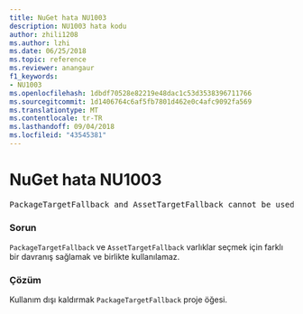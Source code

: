 ```yaml
---
title: NuGet hata NU1003
description: NU1003 hata kodu
author: zhili1208
ms.author: lzhi
ms.date: 06/25/2018
ms.topic: reference
ms.reviewer: anangaur
f1_keywords:
- NU1003
ms.openlocfilehash: 1dbdf70528e82219e48dac1c53d3538396711766
ms.sourcegitcommit: 1d1406764c6af5fb7801d462e0c4afc9092fa569
ms.translationtype: MT
ms.contentlocale: tr-TR
ms.lasthandoff: 09/04/2018
ms.locfileid: "43545381"
---
```

# <a name="nuget-error-nu1003"></a>NuGet hata NU1003

<pre>PackageTargetFallback and AssetTargetFallback cannot be used together. Remove PackageTargetFallback(deprecated) references from the project environment.</pre>

### <a name="issue"></a>Sorun
`PackageTargetFallback` ve `AssetTargetFallback` varlıklar seçmek için farklı bir davranış sağlamak ve birlikte kullanılamaz.

### <a name="solution"></a>Çözüm
Kullanım dışı kaldırmak `PackageTargetFallback` proje öğesi.